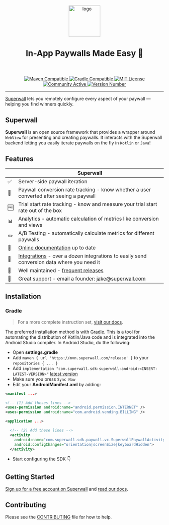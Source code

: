 <p align="center">
  <br />
  <img src=https://user-images.githubusercontent.com/3296904/158817914-144c66d0-572d-43a4-9d47-d7d0b711c6d7.png alt="logo" height="100px" />
  <h3 style="font-size:26" align="center">In-App Paywalls Made Easy 💸</h3>
  <br />
</p>

<p align="center">
  <a href="https://superwall.com/docs/installation-via-gradle">
    <img src="https://img.shields.io/badge/Maven-Compatible-orange" alt="Maven Compatible">
  </a>
  <a href="https://superwall.com/docs/installation-via-gradle">
    <img src="https://img.shields.io/badge/gradle-compatible-informational" alt="Gradle Compatible">
  </a>
  <a href="https://github.com/superwall/Superwall-Android/blob/main/LICENSE">
    <img src="https://img.shields.io/badge/license-MIT-green/" alt="MIT License">
  </a>
  <a href="https://superwall.com/">
    <img src="https://img.shields.io/badge/community-active-9cf" alt="Community Active">
  </a>
  <a href="https://superwall.com/">
    <img src="https://img.shields.io/github/v/tag/superwall/Superwall-Android" alt="Version Number">
  </a>
</p>

----------------

[Superwall](https://superwall.com/) lets you remotely configure every aspect of your paywall — helping you find winners quickly.

## Superwall

**Superwall** is an open source framework that provides a wrapper around `WebView` for presenting and creating paywalls. It interacts with the Superwall backend letting you easily iterate paywalls on the fly in `Kotlin` or `Java`!


## Features
|   | Superwall |
| --- | --- |
✅ | Server-side paywall iteration
🎯 | Paywall conversion rate tracking - know whether a user converted after seeing a paywall
🆓 | Trial start rate tracking - know and measure your trial start rate out of the box
📊 | Analytics - automatic calculation of metrics like conversion and views
✏️ | A/B Testing - automatically calculate metrics for different paywalls
📝 | [Online documentation](https://superwall.com/docs/android-beta) up to date
🔀 | [Integrations](https://superwall.com/docs/android-beta) - over a dozen integrations to easily send conversion data where you need it
💯 | Well maintained - [frequent releases](https://github.com/superwall/Superwall-Android/releases)
📮 | Great support - email a founder: jake@superwall.com

## Installation

### Gradle

> For a more complete instruction set, [visit our docs](https://superwall.com/docs/installation-via-gradle). 

The preferred installation method is with [Gradle](https://superwall.com/docs/installation-via-gradle). This is a tool for automating the distribution of Kotlin/Java code and is integrated into the Android Studio compiler. In Android Studio, do the following:

- Open **settings.gradle**
- Add `maven { url 'https://mvn.superwall.com/release' }` to your `repositories { ... }`
- Add `implementation "com.superwall.sdk:superwall-android:<INSERT-LATEST-VERSION>"` [latest version](https://github.com/superwall/Superwall-Android/releases)
- Make sure you press `Sync Now`
- Edit your **AndroidManifest.xml** by adding:
```xml
<manifest ...>

<!-- (1) Add theses lines -->
<uses-permission android:name="android.permission.INTERNET" />
<uses-permission android:name="com.android.vending.BILLING" />

<application ...>

  <!-- (2) Add these lines -->
  <activity
    android:name="com.superwall.sdk.paywall.vc.SuperwallPaywallActivity"
    android:configChanges="orientation|screenSize|keyboardHidden">
  </activity>
```
- Start configuring the SDK 👇 

## Getting Started

[Sign up for a free account on Superwall](https://superwall.com/sign-up) and [read our docs](https://superwall.com/docs/android-beta).

<!-- TODO: Re-enable this once we have the example apps -->
<!--
You can also [view our iOS SDK docs](https://sdk.superwall.me/documentation/superwallkit/). If you'd like to view it in Xcode, select **Product ▸ Build Documentation**.

Read our Kodeco (previously Ray Wenderlich) tutorial: [Superwall: Remote Paywall Configuration on iOS](https://www.kodeco.com/38677971-superwall-remote-paywall-configuration-on-ios).

Check out our sample apps for a hands-on demonstration of the SDK:

- [Swift-UIKit with RevenueCat Example App](Examples/UIKit+RevenueCat)
- [Swift-UIKit with StoreKit Example App](Examples/UIKit-Swift)
- [SwiftUI Example App](Examples/SwiftUI)
- [Objective-C-UIKit](Examples/UIKit+RevenueCat)
-->

## Contributing

Please see the [CONTRIBUTING](.github/CONTRIBUTING.md) file for how to help.
